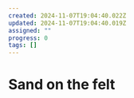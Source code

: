 ```yaml
---
created: 2024-11-07T19:04:40.022Z
updated: 2024-11-07T19:04:40.019Z
assigned: ""
progress: 0
tags: []
---
```


# Sand on the felt
